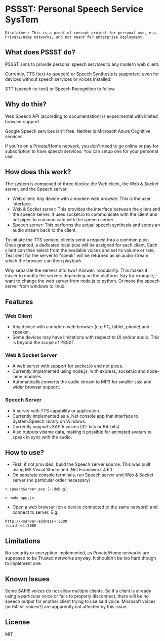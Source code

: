 # PSSST: Personal Speech Service SysTem

```
Disclaimer: This is a proof-of-concept project for personal use, e.g. Private/Home networks, and not meant for enterprise deployment.
```

## What does PSSST do?

PSSST aims to provide personal speech services to any modern web client.

Currently, TTS (text-to-speech) or Speech Synthesis is supported, even for devices without speech services or voices installed.

STT (speech-to-text) or Speech Recognition to follow.

## Why do this?

Web Speech API (according to documentation) is experimental with limited browser support.

Google Speech services isn't free. Neither is Microsoft Azure Cognitive services.

If you're on a Private/Home network, you don't need to go online or pay for subscription to have speech services. You can setup one for your personal use.

## How does this work?

The system is composed of three blocks: the Web client, the Web & Socket server, and the Speech server.

-  Web client: Any device with a modern web browser. This is the user interface.
-  Web & Socket server: This provides the interface between the client and the speech server. It uses socket.io to communicate with the client and net pipes to communicate with the speech server.
-  Speech server: This performs the actual speech synthesis and sends an audio stream back to the client.

To initiate the TTS service, clients send a request thru a common pipe. Once granted, a dedicated local pipe will be assigned for each client. Each client can then select from the available voices and set its volume or rate. Text sent for the server to "speak" will be returned as an audio stream which the browser can then playback.

Why separate the servers into two? Answer: modularity. This makes it easier to modify the servers depending on the platform. Say for example, I want to change the web server from node.js to python. Or move the speech server from windows to linux.

## Features

### Web Client

-  Any device with a modern web browser (e.g PC, tablet, phone) and speaker.
-  Some devices may have limitations with respect to UI and/or audio. This is beyond the scope of PSSST.

### Web & Socket Server

-  A web server with support for socket.io and net pipes.
-  Currently implemented using node.js, with express, socket.io and node-lame modules.
-  Automatically converts the audio stream to MP3 for smaller size and wider browser support.

### Speech Server

-  A server with TTS capability or application.
-  Currently implemented as a .Net console app that interface to System.Speech library on Windows.
-  Currently supports SAPI5 voices (32-bits or 64-bits).
-  Also outputs viseme data, making it possible for animated avatars to speak in sync with the audio.

## How to use?

-  First, if not provided, build the Speech server source. This was built using MS Visual Studio and .Net Framework 4.6.1.
-  On separate console terminals, run Speech server and Web & Socket server (no particular order necessary)
```
> speechServer.exe [--debug]

> node app.js
```
-  Open a web browser (on a device connected to the same network) and connect to server. E.g.
```
http://<server-address>:3000
localhost:3000
```

## Limitations

No security or encryption implemented, as Private/Home networks are supposed to be Trusted networks anyway. It shouldn't be too hard though to implement one.

## Known Issues

Some SAPI5 voices do not allow multiple clients. So if a client is already using a particular voice or fails to properly disconnect, there will be no speech output for another client trying to use said voice. Microsoft voices (or 64-bit voices?) are apparently not affected by this issue.

## License

MIT